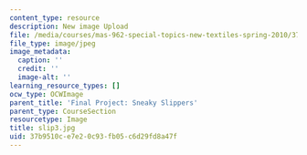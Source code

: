 ```yaml
---
content_type: resource
description: New image Upload
file: /media/courses/mas-962-special-topics-new-textiles-spring-2010/37b9510ce7e20c93fb05c6d29fd8a47f_slip3.jpg
file_type: image/jpeg
image_metadata:
  caption: ''
  credit: ''
  image-alt: ''
learning_resource_types: []
ocw_type: OCWImage
parent_title: 'Final Project: Sneaky Slippers'
parent_type: CourseSection
resourcetype: Image
title: slip3.jpg
uid: 37b9510c-e7e2-0c93-fb05-c6d29fd8a47f
---
```

